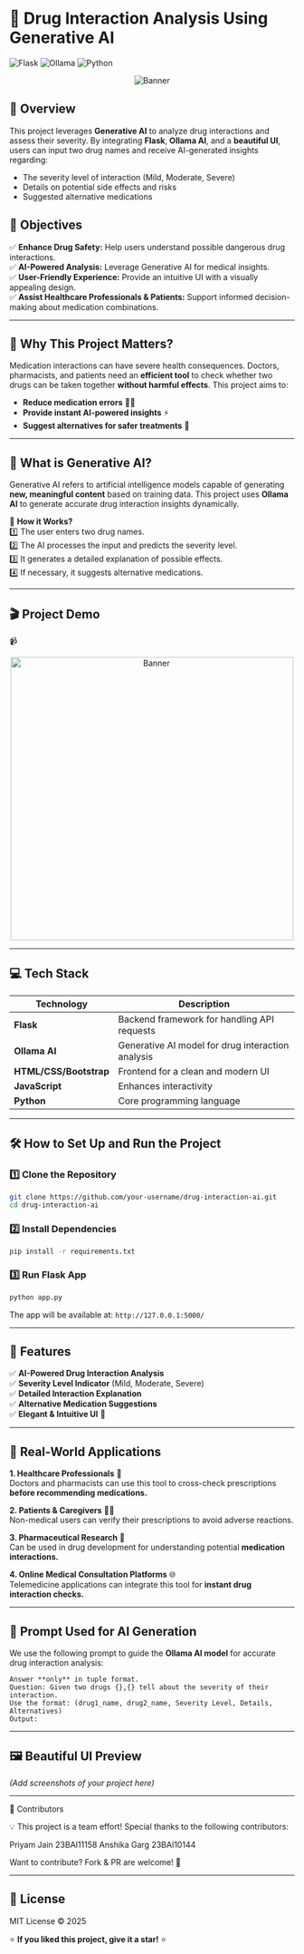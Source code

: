 # 🚀 Drug Interaction Analysis Using Generative AI

![Flask](https://img.shields.io/badge/Flask-1.1.2-blue.svg?logo=flask)  ![Ollama](https://img.shields.io/badge/Ollama-AI-orange)  ![Python](https://img.shields.io/badge/Python-3.9-green.svg?logo=python)  
<div align="center">
  <img src="https://github.com/user-attachments/assets/e3df4453-4cc7-4d0d-9755-c022a2dbcf1f" alt=" Banner" />
</div>

## 📌 Overview
This project leverages **Generative AI** to analyze drug interactions and assess their severity. By integrating **Flask**, **Ollama AI**, and a **beautiful UI**, users can input two drug names and receive AI-generated insights regarding:

- The severity level of interaction (Mild, Moderate, Severe)
- Details on potential side effects and risks
- Suggested alternative medications

## 🎯 Objectives
✅ **Enhance Drug Safety:** Help users understand possible dangerous drug interactions.  
✅ **AI-Powered Analysis:** Leverage Generative AI for medical insights.  
✅ **User-Friendly Experience:** Provide an intuitive UI with a visually appealing design.  
✅ **Assist Healthcare Professionals & Patients:** Support informed decision-making about medication combinations.  

---

## 🏥 Why This Project Matters?
Medication interactions can have severe health consequences. Doctors, pharmacists, and patients need an **efficient tool** to check whether two drugs can be taken together **without harmful effects**. This project aims to:

- **Reduce medication errors** 💊🚨
- **Provide instant AI-powered insights** ⚡
- **Suggest alternatives for safer treatments** 🔄

---

## 🧠 What is Generative AI?
Generative AI refers to artificial intelligence models capable of generating **new, meaningful content** based on training data. This project uses **Ollama AI** to generate accurate drug interaction insights dynamically.

🔹 **How it Works?**  
1️⃣ The user enters two drug names.  
2️⃣ The AI processes the input and predicts the severity level.  
3️⃣ It generates a detailed explanation of possible effects.  
4️⃣ If necessary, it suggests alternative medications.  

---

## 🎬 Project Demo
📹 <div align="center">
  <img width = 500 src="https://github.com/user-attachments/assets/35249e74-04fa-489f-9d76-5d11278b858c" alt=" Banner" />
</div>

---

## 💻 Tech Stack
| Technology | Description |
|------------|------------|
| **Flask** | Backend framework for handling API requests |
| **Ollama AI** | Generative AI model for drug interaction analysis |
| **HTML/CSS/Bootstrap** | Frontend for a clean and modern UI |
| **JavaScript** | Enhances interactivity |
| **Python** | Core programming language |

---

## 🛠️ How to Set Up and Run the Project
### 1️⃣ Clone the Repository
```sh
git clone https://github.com/your-username/drug-interaction-ai.git
cd drug-interaction-ai
```

### 2️⃣ Install Dependencies
```sh
pip install -r requirements.txt
```

### 3️⃣ Run Flask App
```sh
python app.py
```
The app will be available at: `http://127.0.0.1:5000/`

---

## 🚀 Features
✅ **AI-Powered Drug Interaction Analysis**  
✅ **Severity Level Indicator** (Mild, Moderate, Severe)  
✅ **Detailed Interaction Explanation**  
✅ **Alternative Medication Suggestions**  
✅ **Elegant & Intuitive UI** 🎨  

---

## 🏥 Real-World Applications
**1. Healthcare Professionals** 🏥  
Doctors and pharmacists can use this tool to cross-check prescriptions **before recommending medications.**

**2. Patients & Caregivers** 👩‍⚕️  
Non-medical users can verify their prescriptions to avoid adverse reactions.

**3. Pharmaceutical Research** 🧪  
Can be used in drug development for understanding potential **medication interactions.**

**4. Online Medical Consultation Platforms** 🌐  
Telemedicine applications can integrate this tool for **instant drug interaction checks.**

---

## 📜 Prompt Used for AI Generation
We use the following prompt to guide the **Ollama AI model** for accurate drug interaction analysis:
```plaintext
Answer **only** in tuple format.
Question: Given two drugs {},{} tell about the severity of their interaction.
Use the format: (drug1_name, drug2_name, Severity Level, Details, Alternatives)
Output:
```

---

## 🖼️ Beautiful UI Preview
*(Add screenshots of your project here)*

---

🤝 Contributors

💡 This project is a team effort! Special thanks to the following contributors:

Priyam Jain 23BAI11158
Anshika Garg 23BAI10144

Want to contribute? Fork & PR are welcome! 🎉

---

## 📜 License
MIT License © 2025


⭐ **If you liked this project, give it a star!** ⭐

